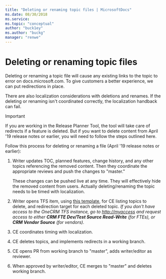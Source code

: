 ```yaml
---
title: "Deleting or renaming topic files | MicrosoftDocs"
ms.date: 08/30/2018
ms.service: 
ms.topic: "conceptual"
author: "buck1ey"
ms.author: "buckg"
manager: "renwe"
---
```



# Deleting or renaming topic files

Deleting or renaming a topic file will cause any existing links to the topic to error on docs.microsoft.com. To give customers a better experience, we can put redirections in place.

There are also localization considerations with deletions and renames. If the deleting or renaming isn't coordinated correctly, the localization handback can fail.

> [!IMPORTANT]
> If you are working in the Release Planner Tool, the tool will take care of redirects if a feature is deleted. But if you want to delete content from April '19 release notes or earlier, you will need to follow the steps outlined here.

Follow this process for deleting or renaming a file (April '19 release notes or earlier):

 1.  Writer updates TOC, planned features, change history, and any other topics referencing the removed content. Then they coordinate the appropriate reviews and push the changes to "master."
 
     These changes can be pushed live at any time. They will effectively hide the removed content from users. Actually deleting/renaming the topic needs to be timed with localization.

 1.	Writer opens TFS item, using [this template](https://dynamicscrm.visualstudio.com/OneCRM/_workitems/create/Task?templateId=adfeaa5a-22a9-4416-9755-9b9980c42822&ownerId=74778d57-e6a1-43fe-b56b-be19cb488aae), for CE listing topics to delete, and redirection target for each deleted topic. *If you don't have access to the OneCRM TFS instance, go to [http://myaccess](http://myaccess) and request access to either **CRM FTE Dev/Test Source Read-Write** (for FTEs), or **CRM Vendor Source** (for vendors).*
 
 1.	CE coordinates timing with localization.
 
 1.	CE deletes topics, and implements redirects in a working branch.
 
 1.	CE opens PR from working branch to "master", adds writer/editor as reviewer.
 
 1.	When approved by writer/editor, CE merges to "master" and deletes working branch.


